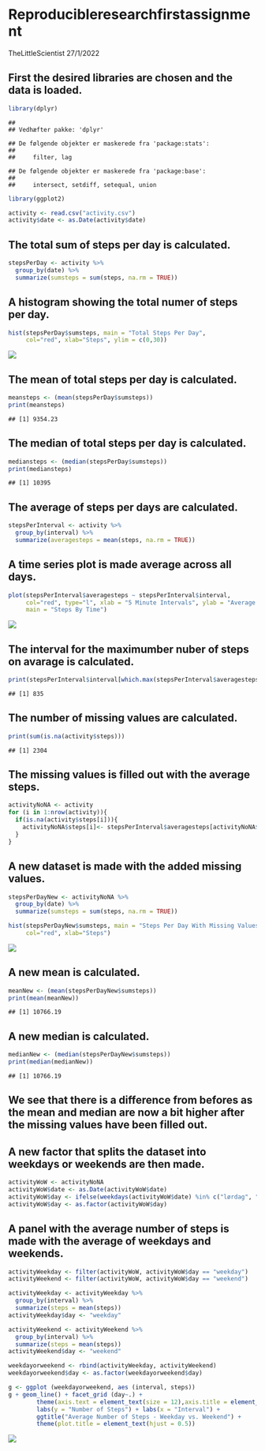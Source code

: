 Reproducibleresearchfirstassignment
================
TheLittleScientist
27/1/2022

## First the desired libraries are chosen and the data is loaded.

``` r
library(dplyr)
```

    ## 
    ## Vedhæfter pakke: 'dplyr'

    ## De følgende objekter er maskerede fra 'package:stats':
    ## 
    ##     filter, lag

    ## De følgende objekter er maskerede fra 'package:base':
    ## 
    ##     intersect, setdiff, setequal, union

``` r
library(ggplot2)

activity <- read.csv("activity.csv")
activity$date <- as.Date(activity$date)
```

## The total sum of steps per day is calculated.

``` r
stepsPerDay <- activity %>%
  group_by(date) %>%
  summarize(sumsteps = sum(steps, na.rm = TRUE)) 
```

## A histogram showing the total numer of steps per day.

``` r
hist(stepsPerDay$sumsteps, main = "Total Steps Per Day", 
     col="red", xlab="Steps", ylim = c(0,30))
```

![](reproducibleresearchfirstassignment_files/figure-gfm/unnamed-chunk-3-1.png)<!-- -->

## The mean of total steps per day is calculated.

``` r
meansteps <- (mean(stepsPerDay$sumsteps))
print(meansteps)
```

    ## [1] 9354.23

## The median of total steps per day is calculated.

``` r
mediansteps <- (median(stepsPerDay$sumsteps))
print(mediansteps)
```

    ## [1] 10395

## The average of steps per days are calculated.

``` r
stepsPerInterval <- activity %>%
  group_by(interval) %>%
  summarize(averagesteps = mean(steps, na.rm = TRUE)) 
```

## A time series plot is made average across all days.

``` r
plot(stepsPerInterval$averagesteps ~ stepsPerInterval$interval,
     col="red", type="l", xlab = "5 Minute Intervals", ylab = "Average Number Of Steps Per Day",
     main = "Steps By Time")
```

![](reproducibleresearchfirstassignment_files/figure-gfm/unnamed-chunk-7-1.png)<!-- -->

## The interval for the maximumber nuber of steps on avarage is calculated.

``` r
print(stepsPerInterval$interval[which.max(stepsPerInterval$averagesteps)])
```

    ## [1] 835

## The number of missing values are calculated.

``` r
print(sum(is.na(activity$steps)))
```

    ## [1] 2304

## The missing values is filled out with the average steps.

``` r
activityNoNA <- activity  
for (i in 1:nrow(activity)){
  if(is.na(activity$steps[i])){
    activityNoNA$steps[i]<- stepsPerInterval$averagesteps[activityNoNA$interval[i] == stepsPerInterval$interval]
  }
}
```

## A new dataset is made with the added missing values.

``` r
stepsPerDayNew <- activityNoNA %>%
  group_by(date) %>%
  summarize(sumsteps = sum(steps, na.rm = TRUE)) 

hist(stepsPerDayNew$sumsteps, main = "Steps Per Day With Missing Values Filled out", 
     col="red", xlab="Steps")
```

![](reproducibleresearchfirstassignment_files/figure-gfm/unnamed-chunk-11-1.png)<!-- -->

## A new mean is calculated.

``` r
meanNew <- (mean(stepsPerDayNew$sumsteps))
print(mean(meanNew))
```

    ## [1] 10766.19

## A new median is calculated.

``` r
medianNew <- (median(stepsPerDayNew$sumsteps))
print(median(medianNew))
```

    ## [1] 10766.19

## We see that there is a difference from befores as the mean and median are now a bit higher after the missing values have been filled out.

## A new factor that splits the dataset into weekdays or weekends are then made.

``` r
activityWoW <- activityNoNA
activityWoW$date <- as.Date(activityWoW$date)
activityWoW$day <- ifelse(weekdays(activityWoW$date) %in% c("lørdag", "søndag"), "weekend", "weekday")
activityWoW$day <- as.factor(activityWoW$day)
```

## A panel with the average number of steps is made with the average of weekdays and weekends.

``` r
activityWeekday <- filter(activityWoW, activityWoW$day == "weekday")
activityWeekend <- filter(activityWoW, activityWoW$day == "weekend")

activityWeekday <- activityWeekday %>%
  group_by(interval) %>%
  summarize(steps = mean(steps)) 
activityWeekday$day <- "weekday"

activityWeekend <- activityWeekend %>%
  group_by(interval) %>%
  summarize(steps = mean(steps)) 
activityWeekend$day <- "weekend"

weekdayorweekend <- rbind(activityWeekday, activityWeekend)
weekdayorweekend$day <- as.factor(weekdayorweekend$day)

g <- ggplot (weekdayorweekend, aes (interval, steps))
g + geom_line() + facet_grid (day~.) + 
        theme(axis.text = element_text(size = 12),axis.title = element_text(size = 14)) + 
        labs(y = "Number of Steps") + labs(x = "Interval") + 
        ggtitle("Average Number of Steps - Weekday vs. Weekend") + 
        theme(plot.title = element_text(hjust = 0.5)) 
```

![](reproducibleresearchfirstassignment_files/figure-gfm/unnamed-chunk-15-1.png)<!-- -->
